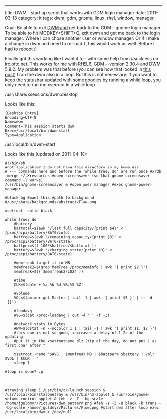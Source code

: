 ---
title: DWM - start up script that works with GDM login manager
date: 2011-03-18
category: it
tags: dwm, gdm, gnome, linux, rhel, window, manager


Goal: Be able to exit [DWM and](http://dwm.suckless.org "dwm at suckless.org") get back to the GDM - gnome login manager. To be able to hit MODKEY+SHIFT+Q, exit dwm and get me back to the login manager. Where I can chose another user or window manager. Or if I make a change in dwm and need to re-load it, this would work as well. Before I had to reboot :)

Finally got this working like I want it to - with some help from #suckless on irc.oftc.net. This works for me with RHEL6, GDM --version 2.30.4 and DWM 5.8.2. My problem was that before (you can see how that looked in [this post](https://www.guldmyr.com/dwm-editing-the-bar-to-show-time/ "dwm not so good")) I ran the dwm also in a loop. But this is not necessary. If you want to keep the statusbar updated with some goodies by running a while loop, you only need to run the xsetroot in a while loop.

/usr/share/xsessions/dwm.desktop

Looks like this:

```
[Desktop Entry]
Encoding=UTF-8
Name=dwm
Comment=This session starts dwm
Exec=/usr/local/bin/dwm-start
Type=Application
```

/usr/local/bin/dwm-start

Looks like this (updated on 2011-04-18):

```
#!/bin/sh 
#not applicable? I do not have this directory in my home dir. 
# --- commands here and before the "while true; do" are run once #xrdb -merge ~/.Xresources #open screensaver (so that gnome-screensaver-command -l works) 
/usr/bin/gnome-screensaver & #open pwer manager #exec gnome-power-manager

#black bg #want this #path to background #/usr/share/backgrounds/abstract/Flow.png 

xsetroot -solid black

while true; do 
    #battery
    battotal=$(awk '/last full capacity/{print $4}' < /proc/acpi/battery/BAT0/info)
    batfree=$(awk '/remaining capacity/{print $3}' < /proc/acpi/battery/BAT0/state)
    battper=$(( 100*$batfree/$battotal ))
    battery=$(awk '/charging state/{print $3}' < /proc/acpi/battery/BAT0/state)

    #memfreak to get it in MB
    memfreak2=$(grep MemFree /proc/meminfo | awk '{ print $2 }')
    memfreak=$(( $memfreak2/1024 ))

    #time
    CLK=$(date +'%a %b %d %R:%S %Z')

    #volume
    VOL=$(amixer get Master | tail -1 | awk '{ print $5 }' | tr -d '[]')

    #loadavg
    AVG=$(cat /proc/loadavg | cut -d ' ' -f -3)

    #network stats in Bytes
    #NW=$(dstat -n --nocolor 1 1 | tail -1 | awk '{ print $1, $2 }') 
    #this one is not so good, increases a delay of 1-2s of the updating.
    #put it in the xsetrootname plz (tip of the day, do not put | as first char after " 

    xsetroot -name "$AVG | $memfreak MB | $battper% $battery | Vol: $VOL | $CLK | "
    sleep 1

#loop is done? :p

```

 

`#traying sleep 1 /usr/bin/ck-launch-session & /usr/local/bin/stalonetray & /usr/bin/nm-applet & /usr/bin/gnome-volume-control-applet & feh -z -Z --bg-scale /home/jguldmyr/Pictures/dwm_pattern.png #feh -z -Z -B black -b trans --bg-scale /home/jguldmyr/Pictures/Flow.png #start dwm after loop exec /usr/local/bin/dwm > /dev/null`
